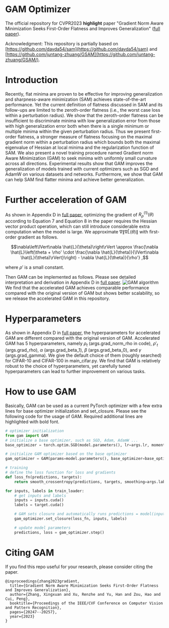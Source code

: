 # GAM Optimizer
The official repository for CVPR2023 **highlight** paper "Gradient Norm Aware Minimization Seeks First-Order Flatness and Improves Generalization" ([full paper](https://arxiv.org/abs/2303.03108)).

Acknowledgment: This repository is partially based on [https://github.com/davda54/sam](https://github.com/davda54/sam) and [https://github.com/juntang-zhuang/GSAM](https://github.com/juntang-zhuang/GSAM/).

# Introduction
Recently, flat minima are proven to be effective for improving generalization and sharpness-aware minimization (SAM) achieves state-of-the-art performance. Yet the current definition of flatness discussed in SAM and its follow-ups are limited to the zeroth-order flatness (i.e., the worst case loss within a perturbation radius). We show that the zeroth-order flatness can be insufficient to discriminate minima with low generalization error from those with high generalization error both when there is a single minimum or multiple minima within the given perturbation radius. Thus we present first-order flatness, a stronger measure of flatness focusing on the maximal gradient norm within a perturbation radius which bounds both the maximal eigenvalue of Hessian at local minima and the regularization function of SAM. We also present a novel training procedure named Gradient norm Aware Minimization (GAM) to seek minima with uniformly small curvature across all directions. Experimental results show that GAM improves the generalization of models trained with current optimizers such as SGD and AdamW on various datasets and networks. Furthermore, we show that GAM can help SAM find flatter minima and achieve better generalization.

# Further acceleration of GAM
As shown in Appendix D in [full paper](https://arxiv.org/abs/2303.03108), optimizing the gradient of $R^{(1)}_{\rho}(\theta)$ according to Equation 7 and Equation 8 in the paper requires the Hessian vector product operation, which can still introduce considerable extra computation when the model is large. We approximate $\nabla\lVert\nabla \hat{L}(\theta)\rVert$ with first-order gradient as follows. 

$$\nabla\left\lVert\nabla \hat{L}(\theta)\right\rVert \approx \frac{\nabla \hat{L}\left(\theta + \rho' \cdot \frac{\nabla \hat{L}(\theta)}{\lVert\nabla \hat{L}(\theta)\rVert}\right) - \nabla \hat{L}(\theta)}{\rho'} ,$$

where $\rho'$ is a small constant.

Then GAM can be implemented as follows. Please see detailed interpretation and derivation in Appendix D in [full paper](https://arxiv.org/abs/2303.03108). ![GAM algorithm](/images/gam_algorithm.png?raw=true "Title") We find that the accelerated GAM achieves comparable performance compared with the original version of GAM but shows better scalability, so we release the accelerated GAM in this repository. 

# Hyperparameters
As shown in Appendix D in [full paper](https://arxiv.org/abs/2303.03108), the hyperparameters for accelerated GAM are different compared with the original version of GAM. Accelerated GAM has 5 hyperparameters, namely $\rho_t$ (args.grad_norm_rho in code), $\rho'_t$ (args.grad_rho), $\alpha$ (args.grad_beta_1), $\beta$ (args.grad_beta_0), and $\gamma$ (args.grad_gamma). We give the default choice of them (roughly searched) for CIFAR-10 and CIFAR-100 in main_cifar.py. We find that GAM is relatively robust to the choice of hyperparameters, yet carefully tuned hyperparameters can lead to further improvement on various tasks.

# How to use GAM
Basically, GAM can be used as a current PyTorch optimizer with a few extra lines for base optimizer initialization and set_closure. Please see the following code for the usage of GAM. Required additional lines are highlighted with bold font.

```python
# optimizer initialization
from gam import GAM
# initialize a base optimizer, such as SGD, Adam, AdamW ...
base_optimizer = torch.optim.SGD(model.parameters(), lr=args.lr, momentum=args.momentum, weight_decay=args.weight_decay)

# initialize GAM optimizer based on the base optimizer
gam_optimizer = GAM(params=model.parameters(), base_optimizer=base_optimizer, model=model, args=args)

# training
# define the loss function for loss and gradients
def loss_fn(predictions, targets):
    return smooth_crossentropy(predictions, targets, smoothing=args.label_smoothing).mean()

for inputs, labels in train_loader:
    # get inputs and labels
    inputs = inputs.cuda()
    labels = target.cuda()

    # GAM sets closure and automatically runs predictions = model(inputs), loss = loss_fn(predictions, targets), loss.backward() in it 
    gam_optimizer.set_closure(loss_fn, inputs, labels)

    # update model parameters
    predictions, loss = gam_optimizer.step()

```


# Citing GAM
If you find this repo useful for your research, please consider citing the paper.
```
@inproceedings{zhang2023gradient,
  title={Gradient Norm Aware Minimization Seeks First-Order Flatness and Improves Generalization},
  author={Zhang, Xingxuan and Xu, Renzhe and Yu, Han and Zou, Hao and Cui, Peng},
  booktitle={Proceedings of the IEEE/CVF Conference on Computer Vision and Pattern Recognition},
  pages={20247--20257},
  year={2023}
}
```
